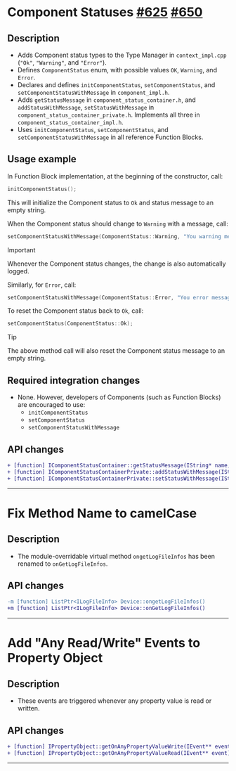 # Component Statuses [#625](https://github.com/openDAQ/openDAQ/pull/625) [#650](https://github.com/openDAQ/openDAQ/pull/650)

## Description

- Adds Component status types to the Type Manager in `context_impl.cpp` (`"Ok"`, `"Warning"`, and `"Error"`).
- Defines `ComponentStatus` enum, with possible values `OK`, `Warning`, and `Error`.
- Declares and defines `initComponentStatus`, `setComponentStatus`, and `setComponentStatusWithMessage` in `component_impl.h`.
- Adds `getStatusMessage` in `component_status_container.h`, and `addStatusWithMessage`, `setStatusWithMessage` in `component_status_container_private.h`. Implements all three in `component_status_container_impl.h`.
- Uses `initComponentStatus`, `setComponentStatus`, and `setComponentStatusWithMessage` in all reference Function Blocks.

## Usage example

In Function Block implementation, at the beginning of the constructor, call:

```cpp
initComponentStatus();
```

This will initialize the Component status to `Ok` and status message to an empty string.

When the Component status should change to `Warning` with a message, call:

```cpp
setComponentStatusWithMessage(ComponentStatus::Warning, "You warning message here");
```

> [!IMPORTANT]  
> Whenever the Component status changes, the change is also automatically logged.

Similarly, for `Error`, call:
```cpp
setComponentStatusWithMessage(ComponentStatus::Error, "You error message here");
```

To reset the Component status back to `Ok`, call:
```cpp
setComponentStatus(ComponentStatus::Ok);
```

> [!TIP]
> The above method call will also reset the Component status message to an empty string.

## Required integration changes

- None. However, developers of Components (such as Function Blocks) are encouraged to use:
  - `initComponentStatus`
  - `setComponentStatus`
  - `setComponentStatusWithMessage`

## API changes

```diff
+ [function] IComponentStatusContainer::getStatusMessage(IString* name, IString** message)
+ [function] IComponentStatusContainerPrivate::addStatusWithMessage(IString* name, IEnumeration* initialValue, IString* message)
+ [function] IComponentStatusContainerPrivate::setStatusWithMessage(IString* name, IEnumeration* value, IString* message)
```

---

# Fix Method Name to camelCase

## Description

- The module-overridable virtual method `ongetLogFileInfos` has been renamed to `onGetLogFileInfos`.

## API changes

```diff
-m [function] ListPtr<ILogFileInfo> Device::ongetLogFileInfos()
+m [function] ListPtr<ILogFileInfo> Device::onGetLogFileInfos()
```

---

# Add "Any Read/Write" Events to Property Object

## Description

- These events are triggered whenever any property value is read or written.

## API changes

```diff
+ [function] IPropertyObject::getOnAnyPropertyValueWrite(IEvent** event)
+ [function] IPropertyObject::getOnAnyPropertyValueRead(IEvent** event)
```

---
